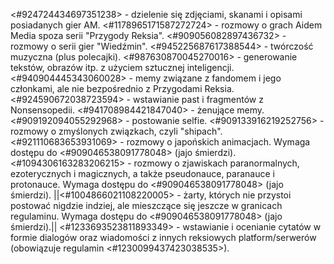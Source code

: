 <#924724434697351238> - dzielenie się zdjęciami, skanami i opisami posiadanych gier AM.
<#1178965171587272724> - rozmowy o grach Aidem Media spoza serii "Przygody Reksia".
<#909056082897436732> - rozmowy o serii gier "Wiedźmin". 
<#945225687617388544> - twórczość muzyczna (plus polecajki).
<#987630870045270016> - generowanie tekstów, obrazów itp. z użyciem sztucznej inteligencji. 
<#940904445343060028> - memy związane z fandomem i jego członkami, ale nie bezpośrednio z Przygodami Reksia. 
<#924590672038723594> - wstawianie past i fragmentów z Nonsensopedii. 
<#941708984421847040> - żenujące memy.  
<#909192094055292968> - postowanie selfie. 
<#909133916219252756> - rozmowy o zmyślonych związkach, czyli "shipach". 
<#921110683653931069> - rozmowy o japońskich animacjach. Wymaga dostępu do <#909046538091778048> (jajo śmierdzi). 
<#1094306163283206215> - rozmowy o zjawiskach paranormalnych, ezoterycznych i magicznych, a także pseudonauce, paranauce i protonauce. Wymaga dostępu do <#909046538091778048> (jajo śmierdzi).
||<#1004866021108220005> - żarty, których nie przystoi postować nigdzie indziej, ale mieszczące się jeszcze w granicach regulaminu. Wymaga dostępu do <#909046538091778048> (jajo śmierdzi).||
<#1233693523811893349> - wstawianie i ocenianie cytatów w formie dialogów oraz wiadomości z innych reksiowych platform/serwerów (obowiązuje regulamin <#1230099437423038535>).